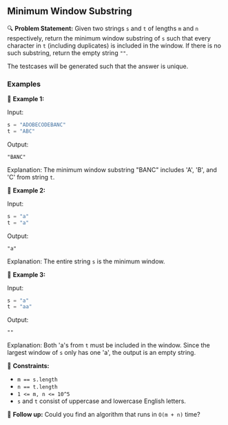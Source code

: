 ## Minimum Window Substring

🔍 **Problem Statement:**
Given two strings `s` and `t` of lengths `m` and `n` respectively, return the minimum window substring of `s` such that every character in `t` (including duplicates) is included in the window. If there is no such substring, return the empty string `""`.

The testcases will be generated such that the answer is unique.

### Examples

🔹 **Example 1:**

Input:
```python
s = "ADOBECODEBANC"
t = "ABC"
```

Output:
```
"BANC"
```

Explanation: The minimum window substring "BANC" includes 'A', 'B', and 'C' from string `t`.

🔹 **Example 2:**

Input:
```python
s = "a"
t = "a"
```

Output:
```
"a"
```

Explanation: The entire string `s` is the minimum window.

🔹 **Example 3:**

Input:
```python
s = "a"
t = "aa"
```

Output:
```
""
```

Explanation: Both 'a's from `t` must be included in the window. Since the largest window of `s` only has one 'a', the output is an empty string.

📝 **Constraints:**

- `m == s.length`
- `n == t.length`
- `1 <= m, n <= 10^5`
- `s` and `t` consist of uppercase and lowercase English letters.

🤔 **Follow up:** Could you find an algorithm that runs in `O(m + n)` time?